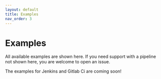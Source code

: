 ```yaml
---
layout: default
title: Examples
nav_order: 3
---
```


# Examples

All available examples are shown here.
If you need support with a pipeline not shown here, you are welcome to open an issue.

The examples for Jenkins and Gitlab Ci are coming soon!